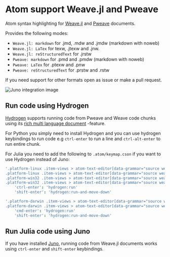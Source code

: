 # Atom support Weave.jl and Pweave

Atom syntax highlighting for [Weave.jl](http://weavejl.mpastell.com) and
[Pweave](http://mpastell.com/pweave) documents.

Provides the following modes:
  - `Weave.jl: markdown` for .jmd, .mdw and .jmdw (markdown with noweb)
  - `Weave.jl: LaTex` for  texw, .jtexw and .jnw.
  - `Weave.jl: reStructuredText` for .jrstw
  - `Pweave: markdown` for .pmd and .pmdw (markdown with noweb)
  - `Pweave: LaTex` for .ptexw and .pnw
  - `Pweave: reStructuredText` for .prstw and .rstw

If you need support for other formats open as issue or make a pull request.

![Juno integration image](https://user-images.githubusercontent.com/40514306/76081328-32f41900-5fec-11ea-958a-375f77f642a2.png)

## Run code using Hydrogen

[Hydrogen](https://github.com/nteract/hydrogen) supports running code from Pweave and Weave code chunks using
its [rich multi language document](https://blog.nteract.io/hydrogen-introducing-rich-multi-language-documents-b5057ff34efc)
-feature. 

For Python you simply need to install Hydrogen and you can use hydrogen keybindings to run code e.g `ctrl-enter` to run a line and `ctrl-alt-enter` to run entire chunk. 

For Julia you need to add the following to `.atom/keymap.cson` if you want to use Hydrogen instead of Juno:

```coffee
'.platform-linux .item-views > atom-text-editor[data-grammar="source weave md"],
.platform-linux .item-views > atom-text-editor[data-grammar="source weave latex"],
.platform-win32 .item-views > atom-text-editor[data-grammar="source weave md"],
.platform-win32 .item-views > atom-text-editor[data-grammar="source weave latex"]':
    'ctrl-enter': 'hydrogen:run'
    'shift-enter': 'hydrogen:run-and-move-down'

'.platform-darwin .item-views > atom-text-editor[data-grammar="source weave md"],
.platform-darwin .item-views > atom-text-editor[data-grammar="source weave latex"]':
    'cmd-enter': 'hydrogen:run'
    'shift-enter': 'hydrogen:run-and-move-down'
```


## Run Julia code using Juno

If you have installed [Juno](http://junolab.org/), running code from Weave.jl documents works using `ctrl-enter` and `shift-enter` keybindings.
